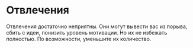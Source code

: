 # Отвлечения

<!--  TODO: не стоит их переоценивать. -->
Отвлечения достаточно неприятны.
Они могут вывести вас из&nbsp;порыва, сбить с&nbsp;идеи, понизить уровень мотивации.
Но&nbsp;их&nbsp;не&nbsp;избежать полностью.
По&nbsp;возможности, уменьшите их&nbsp;количество.
